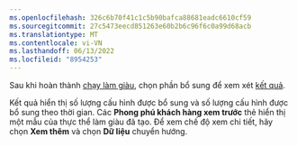 ```yaml
---
ms.openlocfilehash: 326c6b70f41c1c5b90bafca88681eadc6610cf59
ms.sourcegitcommit: 27c5473eecd851263e60b2b6c96f6c0a99d68acb
ms.translationtype: MT
ms.contentlocale: vi-VN
ms.lasthandoff: 06/13/2022
ms.locfileid: "8954253"
---
```

Sau khi hoàn thành [chạy làm giàu](../enrichment-hub.md#run-or-refresh-enrichments), chọn phần bổ sung để xem xét [kết quả](../enrichment-hub.md#enrichment-results). 

Kết quả hiển thị số lượng cấu hình được bổ sung và số lượng cấu hình được bổ sung theo thời gian. Các **Phong phú khách hàng xem trước** thẻ hiển thị một mẫu của thực thể làm giàu đã tạo. Để xem chế độ xem chi tiết, hãy chọn **Xem thêm** và chọn **Dữ liệu** chuyển hướng.
